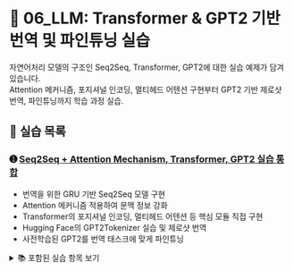 # 📘 06_LLM: Transformer & GPT2 기반 번역 및 파인튜닝 실습

자연어처리 모델의 구조인 Seq2Seq, Transformer, GPT2에 대한 실습 예제가 담겨 있습니다.  
Attention 메커니즘, 포지셔널 인코딩, 멀티헤드 어텐션 구현부터 GPT2 기반 제로샷 번역, 파인튜닝까지 학습 과정 실습.

## 📄 실습 목록

### ➊ [Seq2Seq + Attention Mechanism, Transformer, GPT2 실습 통합](https://colab.research.google.com/github/Dropthe-bit/ai_portfolio/blob/main/06_LLM/6_transfomer.ipynb)
- 번역을 위한 GRU 기반 Seq2Seq 모델 구현
- Attention 메커니즘 적용하여 문맥 정보 강화
- Transformer의 포지셔널 인코딩, 멀티헤드 어텐션 등 핵심 모듈 직접 구현
- Hugging Face의 GPT2Tokenizer 실습 및 제로샷 번역
- 사전학습된 GPT2를 번역 태스크에 맞게 파인튜닝

<details>
<summary>📚 포함된 실습 항목 보기</summary>

- GPT2Tokenizer를 활용한 토크나이징  
- `<PAD>` 및 `<|endoftext|>` 토큰 처리  
- 커스텀 Dataset (`WMTDataset`) 및 `collate_fn` 구성  
- Seq2Seq 모델 클래스 및 Attention 모듈 구현  
- 포지셔널 인코딩, 멀티헤드 어텐션, Feedforward, LayerNorm 직접 구현  
- Transformer 인코더-디코더 구조 작성  
- Cosine decay warmup 학습률 스케줄러 구현  
- GPT2 기반 제로샷 번역 실습 
- GPT2 파인튜닝을 위한 커스텀 학습 루프
</details>
